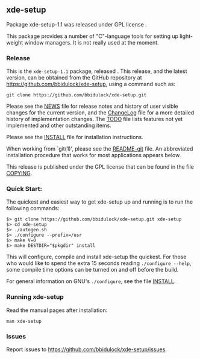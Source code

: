 
## xde-setup

Package xde-setup-1.1 was released under GPL license .

This package provides a number of "C"-language tools for setting up
light-weight window managers.  It is not really used at the moment.


### Release

This is the `xde-setup-1.1` package, released .  This release,
and the latest version, can be obtained from the GitHub repository at
https://github.com/bbidulock/xde-setup, using a command such as:

    git clone https://github.com/bbidulock/xde-setup.git

Please see the [NEWS](NEWS) file for release notes and history of user visible
changes for the current version, and the [ChangeLog](ChangeLog) file for a more
detailed history of implementation changes.  The [TODO](TODO) file lists
features not yet implemented and other outstanding items.

Please see the [INSTALL](INSTALL) file for installation instructions.

When working from `git(1)', please see the [README-git](README-git) file.  An
abbreviated installation procedure that works for most applications
appears below.

This release is published under the GPL license that can be found in
the file [COPYING](COPYING).


### Quick Start:

The quickest and easiest way to get xde-setup up and running is to run
the following commands:

    $> git clone https://github.com/bbidulock/xde-setup.git xde-setup
    $> cd xde-setup
    $> ./autogen.sh
    $> ./configure --prefix=/usr
    $> make V=0
    $> make DESTDIR="$pkgdir" install

This will configure, compile and install xde-setup the quickest.  For
those who would like to spend the extra 15 seconds reading `./configure
--help`, some compile time options can be turned on and off before the
build.

For general information on GNU's `./configure`, see the file [INSTALL](INSTALL).


### Running xde-setup

Read the manual pages after installation:

    man xde-setup


### Issues

Report issues to https://github.com/bbidulock/xde-setup/issues.

